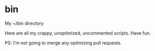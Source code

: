 # bin
My ~/bin directory

Here are all my crappy, unoptimized, uncommented scripts. Have fun.

PS: I'm not going to merge any optimizing pull requests.
